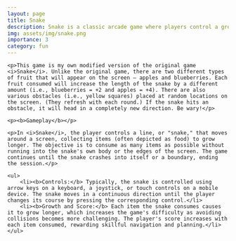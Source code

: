 ```yaml
---
layout: page
title: Snake
description: Snake is a classic arcade game where players control a growing line that resembles a snake, navigating it around the screen to consume food items. Each item eaten causes the snake to grow longer, and the objective is to avoid colliding with the screen's edges or the snake's own body.
img: assets/img/snake.png
importance: 3
category: fun
---
```


<div>

    <p>This game is my own modified version of the original game <i>Snake</i>. Unlike the original game, there are two different types of fruit that will appear on the screen — apples and blueberries. Each fruit consumed will increase the length of the snake by a different amount (i.e., blueberries = +2 and apples = +4). There are also various obstacles (i.e., yellow squares) placed at random locations on the screen. (They refresh with each round.) If the snake hits an obstacle, it will head in a completely new direction. Be wary!</p>

    <p><b>Gameplay</b></p>

    <p>In <i>Snake</i>, the player controls a line, or "snake," that moves around a screen, collecting items (often depicted as food) to grow longer. The objective is to consume as many items as possible without running into the snake's own body or the edges of the screen. The game continues until the snake crashes into itself or a boundary, ending the session.</p>

    <ul>
        <li><b>Controls:</b> Typically, the snake is controlled using arrow keys on a keyboard, a joystick, or touch controls on a mobile device. The snake moves in a continuous direction until the player changes its course by pressing the corresponding control.</li>
        <li><b>Growth and Score:</b> Each item the snake consumes causes it to grow longer, which increases the game's difficulty as avoiding collisions becomes more challenging. The player's score increases with each item consumed, rewarding skillful navigation and planning.</li>
    </ul>

</div>
